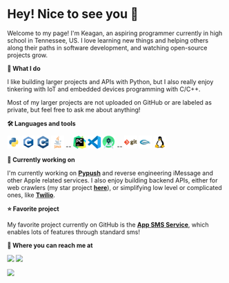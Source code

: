 

<h1><img/>Hey! Nice to see you 👋</h1>

Welcome to my page!
I'm Keagan, an aspiring programmer currently in high school in Tennessee, US. I love learning new things and helping others along their paths in software development, and watching open-source projects grow.

**💪 What I do**

I like building larger projects and APIs with Python, but I also really enjoy tinkering with IoT and embedded devices programming with C/C++.

Most of my larger projects are not uploaded on GitHub or are labeled as private, but feel free to ask me about anything!

**🛠️ Languages and tools**

<code><img height="30" src="https://raw.githubusercontent.com/github/explore/80688e429a7d4ef2fca1e82350fe8e3517d3494d/topics/python/python.png"></code>
<code><img height="30" src="https://raw.githubusercontent.com/github/explore/80688e429a7d4ef2fca1e82350fe8e3517d3494d/topics/c/c.png"></code>
<code><img height="30" src="https://raw.githubusercontent.com/github/explore/80688e429a7d4ef2fca1e82350fe8e3517d3494d/topics/cpp/cpp.png"></code>
<code><img height="30" src="https://github.com/github/explore/blob/main/topics/java/java.png?raw=true"></code> -- <code><img height="30" src="https://raw.githubusercontent.com/github/explore/main/topics/pycharm/pycharm.png"></code>
<code><img height="30" src="https://raw.githubusercontent.com/github/explore/main/topics/visual-studio-code/visual-studio-code.png"></code>
<code><img height="30" src="https://raw.githubusercontent.com/github/explore/main/topics/android-studio/android-studio.png"></code> -- <code><img height="30" src="https://raw.githubusercontent.com/github/explore/80688e429a7d4ef2fca1e82350fe8e3517d3494d/topics/git/git.png"></code>
<code><img height="30" src="https://github.com/github/explore/blob/main/topics/opengl/opengl.png?raw=true"></code>
<code><img height="30" src="https://github.com/github/explore/blob/main/topics/linux/linux.png?raw=true"></code>

**🚧 Currently working on**

I'm currently working on **[Pypush](https://github.com/beeper/pypush)** and reverse engineering iMessage and other Apple related services. I also enjoy building backend APIs, either for web crawlers (my star project **[here](https://github.com/kasherpete/iGrade-web-scraper)**), or simplifying low level or complicated ones, like **[Twilio](https://github.com/kasherpete/twilio-helper)**.

**⭐ Favorite project**

My favorite project currently on GitHub is the **[App SMS Service](https://github.com/kasherpete/Official-app-sms-service)**, which enables lots of features through standard sms!

**💬 Where you can reach me at**

[<img src="https://dcbadge.vercel.app/api/shield/1020394665750560948" target="_blank">](https://discordapp.com/users/1020394665750560948)
[<img src="https://img.shields.io/badge/Microsoft_Outlook-0078D4?style=for-the-badge&logo=microsoft-outlook&logoColor=white" target="_blank">](mailto:Keagan.a.peterson@outlook.com)

![](https://github-readme-stats.vercel.app/api?username=kasherpete&show_icons=true&theme=transparent)
<!--


- 🔭 I’m currently working on ...
- 🌱 I’m currently learning ...
- 👯 I’m looking to collaborate on ...
- 🤔 I’m looking for help with ...
- 💬 Ask me about ...
- 📫 How to reach me: ...
- 😄 Pronouns: ...
- ⚡ Fun fact: ...
-->
